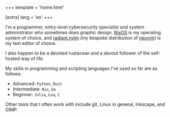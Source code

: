+++
template = 'home.html'

[extra]
lang = 'en'
+++

<script defer src="https://analytics.eu.umami.is/script.js" data-website-id="422360e8-6821-4e32-82b2-05b380bc8cad"></script>

I'm a programmer, entry-level cybersecurity specialist and system administrator who sometimes does graphic design.
[NixOS](https://nixos.org) is my operating system of choice, and [radiant.nvim](https://git.devraza.giize.com/devraza/radiant.nvim) (my bespoke distribution of [neovim](https://neovim.io)) is my text editor of choice.

I also happen to be a devoted rustacean and a devout follower of the self-hosted way of life.

My skills in programming and scripting languages I've used so far are as follows:
- Advanced: `Python`, `Rust`
- Intermediate: `Nix`, `Go`
- Beginner: `Julia`, `Lua`, `C`

Other tools that I often work with include git, Linux in general, Inkscape, and GIMP.
